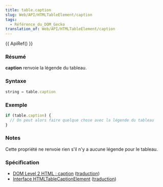 ```yaml
---
title: table.caption
slug: Web/API/HTMLTableElement/caption
tags:
  - Référence_du_DOM_Gecko
translation_of: Web/API/HTMLTableElement/caption
---
```

{{ ApiRef() }}

### Résumé

**caption** renvoie la légende du tableau.

### Syntaxe

```js
string = table.caption
```

### Exemple

```js
if (table.caption) {
  // On peut alors faire quelque chose avec la légende du tableau
}
```

### Notes

Cette propriété ne renvoie rien s'il n'y a aucune légende pour le tableau.

### Spécification

- [DOM Level 2 HTML&nbsp;: caption](http://www.w3.org/TR/DOM-Level-2-HTML/html.html#ID-14594520) ([traduction](http://www.yoyodesign.org/doc/w3c/dom2-html/html.html#ID-14594520))
- [Interface HTMLTableCaptionElement](http://www.w3.org/TR/DOM-Level-2-HTML/html.html#ID-12035137) ([traduction](http://www.yoyodesign.org/doc/w3c/dom2-html/html.html#ID-12035137))
